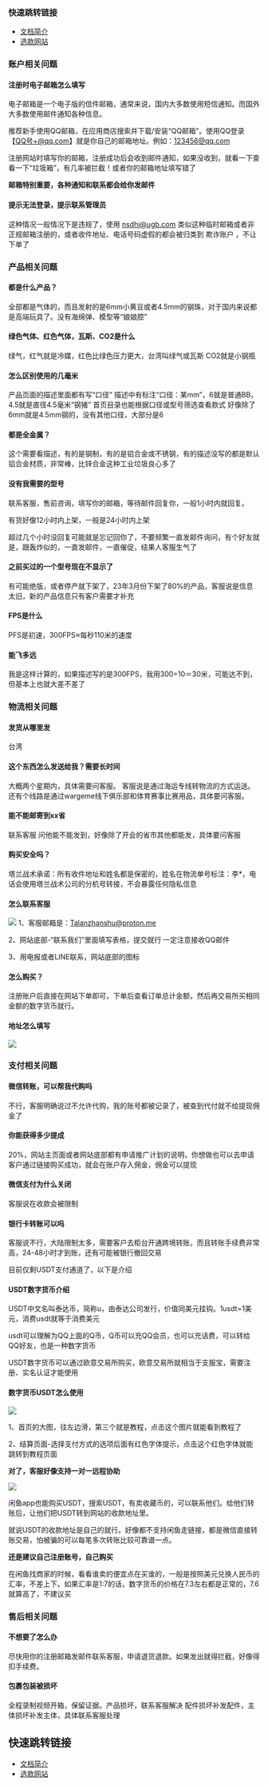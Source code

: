 ### 快速跳转链接
* [文档简介](/)
* [选款网站](/use/xuankuan)

### 账户相关问题
#### 注册时电子邮箱怎么填写
电子邮箱是一个电子版的信件邮箱，通常来说，国内大多数使用短信通知。而国外大多数使用邮件通知各种信息。

推荐新手使用QQ邮箱，在应用商店搜索并下载/安装“QQ邮箱”。使用QQ登录
【QQ号+@qq.com】就是你自己的邮箱地址。例如：123456@qq.com

注册网站时填写你的邮箱，注册成功后会收到邮件通知，如果没收到，就看一下查看一下“垃圾箱”，有几率被拦截！或者你的邮箱地址填写错了

**邮箱特别重要，各种通知和联系都会给你发邮件**

#### 提示无法登录，提示联系管理员
这种情况一般情况下是违规了，使用 nsdhj@ugb.com 类似这种临时邮箱或者非正规邮箱注册的，或者收件地址、电话号码虚假的都会被归类到 欺诈账户 ，不让下单了

### 产品相关问题
#### 都是什么产品？
全部都是气体的，而且发射的是6mm小黄豆或者4.5mm的钢珠，对于国内来说都是高端玩具了。没有海绵弹、模型等“娘娘腔”
#### 绿色气体、红色气体，瓦斯、CO2是什么
绿气，红气就是冷媒，红色比绿色压力更大，台湾叫绿气或瓦斯
CO2就是小钢瓶
#### 怎么区别使用的几毫米
产品页面的描述里面都有写“口径”
描述中有标注“口径：某mm”，6就是普通BB，4.5就是直径4.5毫米“钢猪”
首页目录也能根据口径或型号筛选查看款式
好像除了6mm就是4.5mm钢的，没有其他口径，大部分是6
#### 都是全金属？
这个需要看描述，有的是钢制，有的是铝合金或不锈钢，有的描述没写的都是默认铝合金材质，非常棒，比锌合金这种工业垃圾良心多了
#### 没有我需要的型号
联系客服，售前咨询，填写你的邮箱，等待邮件回复你，一般1小时内就回复。

有货好像12小时内上架，一般是24小时内上架

超过几个小时没回复可能就是忘记回你了，不要频繁一直发邮件询问，有个好友就是，跟轰炸似的，一直发邮件，一直催促，结果人客服生气了
#### 之前买过的一个型号现在不显示了
有可能绝版，或者停产就下架了，23年3月份下架了80%的产品，客服说是信息太旧，新的产品信息只有客户需要才补充
#### FPS是什么
PFS是初速，300FPS≈每秒110米的速度
#### 能飞多远
我是这样计算的，如果描述写的是300FPS，我用300÷10＝30米，可能达不到，但基本上也就大差不差了

### 物流相关问题
#### 发货从哪里发
台湾
#### 这个东西怎么发送给我？需要长时间
大概两个星期内，具体需要问客服。
客服说是通过海运专线转物流的方式运送。还有个线路是通过wargeme线下俱乐部和体育赛事比赛用品，具体要问客服。
#### 能不能邮寄到xx省
联系客服 问他能不能发到，好像除了开会的省市其他都能发，具体要问客服
#### 购买安全吗？
塔兰战术承诺：所有收件地址和姓名都是保密的，姓名在物流单号标注：李*，电话会使用塔兰战术公司的分机号转接，不会暴露任何隐私信息
#### 怎么联系客服
![](../img/lianxikefu.png)
1、客服邮箱是：Talanzhanshu@proton.me

2、网站底部-“联系我们”里面填写表格，提交就行
一定注意接收QQ邮件

3、用电报或者LINE联系，网站底部的图标

#### 怎么购买？
注册账户后直接在网站下单即可，下单后查看订单总计金额，然后再交易所买相同金额的数字货币就行。

#### 地址怎么填写
![](../img/dizhi.png)


### 支付相关问题
#### 微信转账，可以帮我代购吗
不行，客服明确说过不允许代购，我的账号都被记录了，被查到代付就不给提现佣金了

#### 你能获得多少提成
20%，网站主页面或者网站底部都有申请推广计划的说明，你想做也可以去申请
客户通过链接购买成功，就会在账户存入佣金，佣金可以提现

#### 微信支付为什么关闭
客服说在收款会被限制

#### 银行卡转账可以吗
客服说不行，大陆限制太多，需要客户去柜台开通跨境转账，而且转账手续费非常高，24-48小时才到账，还有可能被银行撤回交易

目前仅剩USDT支付通道了，以下是介绍
#### USDT数字货币介绍
USDT中文名叫泰达币，简称u，由泰达公司发行，价值同美元挂钩。1usdt=1美元，消费usdt就等于消费美元

usdt可以理解为QQ上面的Q币，Q币可以充QQ会员，也可以充话费，可以转给QQ好友，也是一种数字货币

USDT数字货币可以通过欧意交易所购买，欧意交易所就相当于支服宝，需要注册、实名认证才能使用

#### 数字货币USDT怎么使用

![](../img/lianjie.png)

1、首页的大图，往左边滑，第三个就是教程，点击这个图片就能看到教程了

2、结算页面-选择支付方式的选项后面有红色字体提示，点击这个红色字体就能跳转到教程页面

**对了，客服好像支持一对一远程协助**

![](../img/xianyu.png)

闲鱼app也能购买USDT，搜索USDT，有卖收藏币的，可以联系他们。给他们转账后，让他们把USDT转到网站的收款地址里。

就说USDT的收款地址是自己的就行。好像都不支持闲鱼走链接，都是微信直接转账交易，怕被骗的可以每笔多次转账比较可靠谱一点。

**还是建议自己注册账号，自己购买**

在闲鱼找商家的时候，看看谁卖的便宜点在买谁的，一般是按照美元兑换人民币的汇率，不差上下。如果汇率是1:7的话，数字货币的价格在7.3左右都是正常的，7.6就算高了，不建议买

### 售后相关问题
#### 不想要了怎么办
尽快用你的注册邮箱发邮件联系客服，申请退货退款。如果发出就得拦截，好像得扣手续费。
#### 包裹包装被损坏
全程录制视频开箱，保留证据。产品损坏，联系客服解决
配件损坏补发配件，主体损坏补发主体，具体联系客服处理




## 快速跳转链接
* [文档简介](/)
* [选款网站](/use/xuankuan)



















